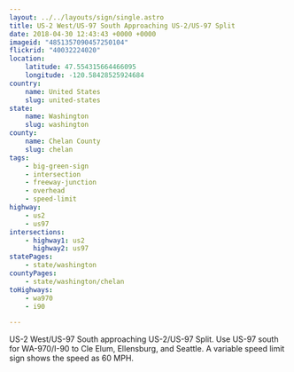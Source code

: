 ```yaml
---
layout: ../../layouts/sign/single.astro
title: US-2 West/US-97 South Approaching US-2/US-97 Split
date: 2018-04-30 12:43:43 +0000 +0000
imageid: "4851357090457250104"
flickrid: "40032224020"
location:
    latitude: 47.554315664466095
    longitude: -120.58428525924684
country:
    name: United States
    slug: united-states
state:
    name: Washington
    slug: washington
county:
    name: Chelan County
    slug: chelan
tags:
    - big-green-sign
    - intersection
    - freeway-junction
    - overhead
    - speed-limit
highway:
    - us2
    - us97
intersections:
    - highway1: us2
      highway2: us97
statePages:
    - state/washington
countyPages:
    - state/washington/chelan
toHighways:
    - wa970
    - i90

---
```

US-2 West/US-97 South approaching US-2/US-97 Split.  Use US-97 south for WA-970/I-90 to Cle Elum, Ellensburg, and Seattle.  A variable speed limit sign shows the speed as 60 MPH.